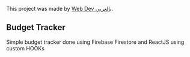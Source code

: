 This project was made by [Web Dev بالعربي](https://khalidragi.com).

## Budget Tracker

Simple budget tracker done using Firebase Firestore and ReactJS using custom HOOKs
